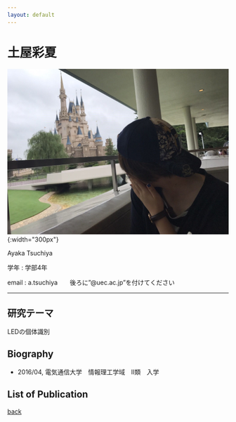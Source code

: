 ```yaml
---
layout: default
---
```


# 土屋彩夏

![tsuchiya](./fig/tsuchiya.jpg){:width="300px"}

Ayaka Tsuchiya

学年 : 学部4年

email : a.tsuchiya　　後ろに”@uec.ac.jp”を付けてください

---


## 研究テーマ
LEDの個体識別

## Biography
- 2016/04, 電気通信大学　情報理工学域　Ⅱ類　入学

## List of Publication

[back](./)
